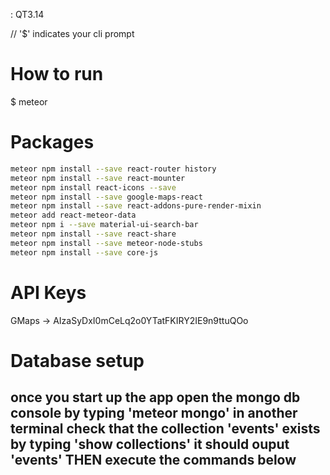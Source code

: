 : QT3.14

// '$' indicates your cli prompt

How to run
==========
$ meteor

Packages
========
``` sh
meteor npm install --save react-router history
meteor npm install --save react-mounter
meteor npm install react-icons --save
meteor npm install --save google-maps-react
meteor npm install --save react-addons-pure-render-mixin
meteor add react-meteor-data
meteor npm i --save material-ui-search-bar
meteor npm install --save react-share
meteor npm install --save meteor-node-stubs
meteor npm install --save core-js
```

API Keys
=========
GMaps -> AIzaSyDxI0mCeLq2o0YTatFKIRY2IE9n9ttuQOo

# Database setup
once you start up the app
open the mongo db console by typing 'meteor mongo' in another terminal
check that the collection 'events' exists by typing 'show collections'
it should ouput 'events'
THEN execute the commands below
---
